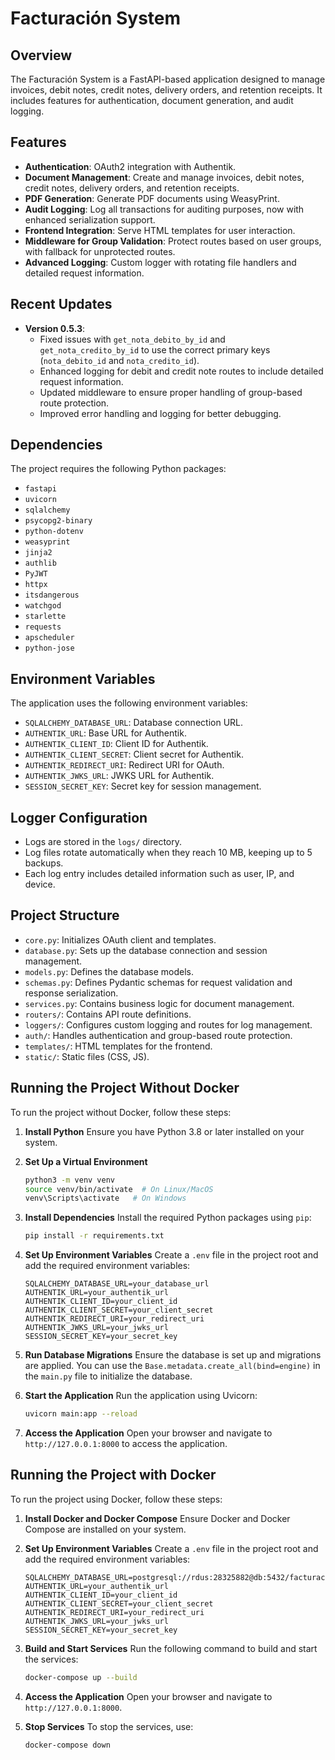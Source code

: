 # Facturación System

## Overview
The Facturación System is a FastAPI-based application designed to manage invoices, debit notes, credit notes, delivery orders, and retention receipts. It includes features for authentication, document generation, and audit logging.

## Features
- **Authentication**: OAuth2 integration with Authentik.
- **Document Management**: Create and manage invoices, debit notes, credit notes, delivery orders, and retention receipts.
- **PDF Generation**: Generate PDF documents using WeasyPrint.
- **Audit Logging**: Log all transactions for auditing purposes, now with enhanced serialization support.
- **Frontend Integration**: Serve HTML templates for user interaction.
- **Middleware for Group Validation**: Protect routes based on user groups, with fallback for unprotected routes.
- **Advanced Logging**: Custom logger with rotating file handlers and detailed request information.

## Recent Updates
- **Version 0.5.3**:
  - Fixed issues with `get_nota_debito_by_id` and `get_nota_credito_by_id` to use the correct primary keys (`nota_debito_id` and `nota_credito_id`).
  - Enhanced logging for debit and credit note routes to include detailed request information.
  - Updated middleware to ensure proper handling of group-based route protection.
  - Improved error handling and logging for better debugging.

## Dependencies
The project requires the following Python packages:
- `fastapi`
- `uvicorn`
- `sqlalchemy`
- `psycopg2-binary`
- `python-dotenv`
- `weasyprint`
- `jinja2`
- `authlib`
- `PyJWT`
- `httpx`
- `itsdangerous`
- `watchgod`
- `starlette`
- `requests`
- `apscheduler`
- `python-jose`

## Environment Variables
The application uses the following environment variables:
- `SQLALCHEMY_DATABASE_URL`: Database connection URL.
- `AUTHENTIK_URL`: Base URL for Authentik.
- `AUTHENTIK_CLIENT_ID`: Client ID for Authentik.
- `AUTHENTIK_CLIENT_SECRET`: Client secret for Authentik.
- `AUTHENTIK_REDIRECT_URI`: Redirect URI for OAuth.
- `AUTHENTIK_JWKS_URL`: JWKS URL for Authentik.
- `SESSION_SECRET_KEY`: Secret key for session management.

## Logger Configuration
- Logs are stored in the `logs/` directory.
- Log files rotate automatically when they reach 10 MB, keeping up to 5 backups.
- Each log entry includes detailed information such as user, IP, and device.

## Project Structure
- `core.py`: Initializes OAuth client and templates.
- `database.py`: Sets up the database connection and session management.
- `models.py`: Defines the database models.
- `schemas.py`: Defines Pydantic schemas for request validation and response serialization.
- `services.py`: Contains business logic for document management.
- `routers/`: Contains API route definitions.
- `loggers/`: Configures custom logging and routes for log management.
- `auth/`: Handles authentication and group-based route protection.
- `templates/`: HTML templates for the frontend.
- `static/`: Static files (CSS, JS).

## Running the Project Without Docker
To run the project without Docker, follow these steps:

1. **Install Python**
   Ensure you have Python 3.8 or later installed on your system.

2. **Set Up a Virtual Environment**
   ```bash
   python3 -m venv venv
   source venv/bin/activate  # On Linux/MacOS
   venv\Scripts\activate   # On Windows
   ```

3. **Install Dependencies**
   Install the required Python packages using `pip`:
   ```bash
   pip install -r requirements.txt
   ```

4. **Set Up Environment Variables**
   Create a `.env` file in the project root and add the required environment variables:
   ```env
   SQLALCHEMY_DATABASE_URL=your_database_url
   AUTHENTIK_URL=your_authentik_url
   AUTHENTIK_CLIENT_ID=your_client_id
   AUTHENTIK_CLIENT_SECRET=your_client_secret
   AUTHENTIK_REDIRECT_URI=your_redirect_uri
   AUTHENTIK_JWKS_URL=your_jwks_url
   SESSION_SECRET_KEY=your_secret_key
   ```

5. **Run Database Migrations**
   Ensure the database is set up and migrations are applied. You can use the `Base.metadata.create_all(bind=engine)` in the `main.py` file to initialize the database.

6. **Start the Application**
   Run the application using Uvicorn:
   ```bash
   uvicorn main:app --reload
   ```

7. **Access the Application**
   Open your browser and navigate to `http://127.0.0.1:8000` to access the application.

## Running the Project with Docker
To run the project using Docker, follow these steps:

1. **Install Docker and Docker Compose**
   Ensure Docker and Docker Compose are installed on your system.

2. **Set Up Environment Variables**
   Create a `.env` file in the project root and add the required environment variables:
   ```env
   SQLALCHEMY_DATABASE_URL=postgresql://rdus:28325882@db:5432/facturacion
   AUTHENTIK_URL=your_authentik_url
   AUTHENTIK_CLIENT_ID=your_client_id
   AUTHENTIK_CLIENT_SECRET=your_client_secret
   AUTHENTIK_REDIRECT_URI=your_redirect_uri
   AUTHENTIK_JWKS_URL=your_jwks_url
   SESSION_SECRET_KEY=your_secret_key
   ```

3. **Build and Start Services**
   Run the following command to build and start the services:
   ```bash
   docker-compose up --build
   ```

4. **Access the Application**
   Open your browser and navigate to `http://127.0.0.1:8000`.

5. **Stop Services**
   To stop the services, use:
   ```bash
   docker-compose down
   ```